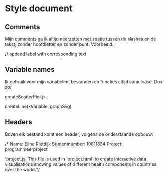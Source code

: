 # Style document

## Comments

Mijn comments ga ik altijd neerzetten met spatie tussen de slashes en de tekst, 
zonder hoofdletter en zonder punt. Voorbeeld:

// append label with corresponding text

## Variable names

Ik gebruik voor mijn variabelen, bestanden en functies altijd camelcase. Dus zo:

createScatterPlot.js

createLine(xVariable, graphSvg)

## Headers

Boven elk bestand komt een header, volgens de onderstaande opbouw:

/* Name: Eline Rietdijk
Studentnumber: 10811834
Project: programmeerproject

'project.js'
This file is used in 'project.html' to create interactive data visualisations
showing values of different health components in countries over the world.*/

